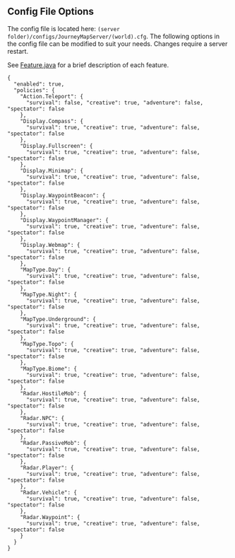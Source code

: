 ## **Config File Options**

The config file is located here: ```(server folder)/configs/JourneyMapServer/(world).cfg```. The following options in the config file can be modified to suit your needs. Changes require a server restart.

See [Feature.java](https://github.com/TeamJM/journeymap-api/blob/1.12/src/main/java/journeymap/common/api/feature/Feature.java) for a brief description of each feature.

```
{
  "enabled": true,
  "policies": {
    "Action.Teleport": {
      "survival": false, "creative": true, "adventure": false, "spectator": false
    },
    "Display.Compass": {
      "survival": true, "creative": true, "adventure": false, "spectator": false
    },
    "Display.Fullscreen": {
      "survival": true, "creative": true, "adventure": false, "spectator": false
    },
    "Display.Minimap": {
      "survival": true, "creative": true, "adventure": false, "spectator": false
    },
    "Display.WaypointBeacon": {
      "survival": true, "creative": true, "adventure": false, "spectator": false
    },
    "Display.WaypointManager": {
      "survival": true, "creative": true, "adventure": false, "spectator": false
    },
    "Display.Webmap": {
      "survival": true, "creative": true, "adventure": false, "spectator": false
    },
    "MapType.Day": {
      "survival": true, "creative": true, "adventure": false, "spectator": false
    },
    "MapType.Night": {
      "survival": true, "creative": true, "adventure": false, "spectator": false
    },
    "MapType.Underground": {
      "survival": true, "creative": true, "adventure": false, "spectator": false
    },
    "MapType.Topo": {
      "survival": true, "creative": true, "adventure": false, "spectator": false
    },
    "MapType.Biome": {
      "survival": true, "creative": true, "adventure": false, "spectator": false
    },
    "Radar.HostileMob": {
      "survival": true, "creative": true, "adventure": false, "spectator": false
    },
    "Radar.NPC": {
      "survival": true, "creative": true, "adventure": false, "spectator": false
    },
    "Radar.PassiveMob": {
      "survival": true, "creative": true, "adventure": false, "spectator": false
    },
    "Radar.Player": {
      "survival": true, "creative": true, "adventure": false, "spectator": false
    },
    "Radar.Vehicle": {
      "survival": true, "creative": true, "adventure": false, "spectator": false
    },
    "Radar.Waypoint": {
      "survival": true, "creative": true, "adventure": false, "spectator": false
    }
  }
}
```
